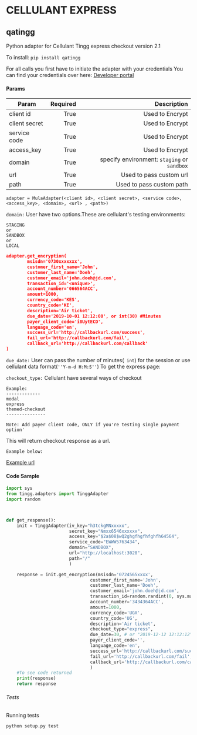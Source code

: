 # CELLULANT EXPRESS
## qatingg ###

Python adapter for Cellulant Tingg express checkout version 2.1

To install: `pip install qatingg`

For all calls you first have to initiate the adapter with your credentials
You can find your credentials over here: 
[Developer portal](https://beep2.cellulant.com:9212/checkout/v2/portal/#/home)

#### Params ####

| Param        | Required| Description   |
| ------------- | -----:|---------------:|
| client id     | True  | Used to Encrypt|
| client secret | True  | Used to Encrypt|
| service code  | True  | Used to Encrypt|
| access_key    | True  | Used to Encrypt|
| domain        | True  | specify environment: ```staging``` or ```sandbox```|
| url           | True  | Used to pass custom url |
| path          | True  | Used to pass custom path |
```
adapter = MulaAdapter(<client id>, <client secret>, <service code>, <access_key>, <domain>, <url> , <path>)
```

```domain:```  User have two options.These are cellulant's testing environments:

```
STAGING 
or 
SANDBOX
or
LOCAL
```

``` json
adapter.get_encryption(
        msisdn='0730xxxxxxx',
        customer_first_name='John',
        customer_last_name='Doeh',
        customer_email='john.doeh@jd.com',
        transaction_id='<unique>',
        account_number='066564ACC',
        amount=1000,
        currency_code='KES',
        country_code='KE',
        description='Air ticket',
        due_date='2019-10-01 12:12:00', or int(30) #Minutes
        payer_client_code='i8UytECD',
        language_code='en',
        success_url='http://callbackurl.com/success',
        fail_url='http://callbackurl.com/fail',
        callback_url='http://callbackurl.com/callback'
)
```

```due_date:``` User can pass the number of minutes(``` int```) for the session or use cellulant data format(```''Y-m-d H:M:S''```)
To get the express page:

```checkout_type:``` Cellulant have several ways of checkout
```
Example:
-------------
modal
express
themed-checkout
---------------
```

```
Note: Add payer client code, ONLY if you're testing single payment option' 
```
This will return checkout response as a url.
```
Example below:
```
[Example url](https://beep2.cellulant.com:9212/checkout/v2/express/?params=<params>&accessKey=<accesskey>&countryCode=KE)

#### Code Sample ####
````python
import sys
from tingg.adapters import TinggAdapter
import random



def get_response():
    init = TinggAdapter(iv_key="h3tckgMNxxxxx",
                        secret_key="Nmxx6546xxxxxx",
                        access_key="$2a$08$wQ2ghgfhgfhfghfh64564",
                        service_code="EWWW5763434",
                        domain="SANDBOX",
                        url="http://localhost:3020",
                        path="/"
                        )

    response = init.get_encryption(msisdn='0724565xxxx',
                                customer_first_name='John',
                                customer_last_name='Doeh',
                                customer_email='john.doeh@jd.com',
                                transaction_id=random.randint(0, sys.maxunicode),
                                account_number='3434364ACC',
                                amount=1000,
                                currency_code='UGX',
                                country_code='UG',
                                description='Air ticket',
                                checkout_type="express",
                                due_date=30, # or "2019-12-12 12:12:12"
                                payer_client_code='',
                                language_code='en',
                                success_url='http://callbackurl.com/success',
                                fail_url='http://callbackurl.com/fail',
                                callback_url='http://callbackurl.com/callback'
                                )
    #To see code returned
    print(response)
    return response
````
###### Tests

Running tests

```
python setup.py test
```

